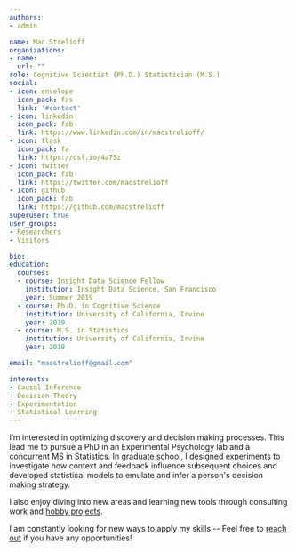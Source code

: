 ```yaml
---
authors:
- admin

name: Mac Strelioff
organizations:
- name: 
  url: ""
role: Cognitive Scientist (Ph.D.) Statistician (M.S.)
social:
- icon: envelope
  icon_pack: fas
  link: '#contact'
- icon: linkedin
  icon_pack: fab
  link: https://www.linkedin.com/in/macstrelioff/
- icon: flask
  icon_pack: fa
  link: https://osf.io/4a75z
- icon: twitter
  icon_pack: fab
  link: https://twitter.com/macstrelioff
- icon: github
  icon_pack: fab
  link: https://github.com/macstrelioff
superuser: true
user_groups:
- Researchers
- Visitors

bio: 
education:
  courses:
  - course: Insight Data Science Fellow
    institution: Insight Data Science, San Francisco
    year: Summer 2019
  - course: Ph.D. in Cognitive Science
    institution: University of California, Irvine
    year: 2019
  - course: M.S. in Statistics
    institution: University of California, Irvine
    year: 2018

email: "macstrelioff@gmail.com"

interests:
- Causal Inference
- Decision Theory
- Experimentation
- Statistical Learning
---
```


<!-- Work goals and interests -->
I’m interested in optimizing discovery and decision making processes. This lead me to pursue a PhD in an Experimental Psychology lab and a concurrent MS in Statistics. In graduate school, I designed experiments to investigate how context and feedback influence subsequent choices and developed statistical models to emulate and infer a person's decision making strategy.

<!-- more interesting passion -->
I also enjoy diving into new areas and learning new tools through consulting work and [hobby projects](https://macstrelioff.github.io/MacStrelioff/data-science/). 
<!-- call to action -->
I am constantly looking for new ways to apply my skills -- Feel free to [reach out](https://www.linkedin.com/in/macstrelioff/) if you have any opportunities!

<!-- Interesting passion -->
<!-- I am personally passionate about breaking down barriers by democratizing education. Along these lines, I maintain a [YouTube channel](https://www.youtube.com/channel/UC8KypaF6w6K0SO6KLvyst8w) that began as recordings of my lessons for students who couldn't attend lectures. 
-->

<!--
Make an interview simulator app!
- Questions and answers
- Draw quetions randomly and time them. 
- Maybe add hints.
- Have behavioral, coding, probability, SQL, experimentation, and product
--


<!--
old LI blurb
Experienced researcher with graduate degrees in cognitive science and statistics, and deep experience with: Bayesian modeling, decision theory, experimentation, machine learning. I'm primarily interested in experimentation and developing machine learning methods to automate real time decision making. 
-->

<!--
- PhD in cognitive science and a masters in statistics
- Researched decision making, 
- Programming an application that would show people two or three options and ask them to pick the one they most preferred, and the program would change attributes of the options (e.g. probabilities and payoffs for gambles, conditioned cues on the screen)
- cues talk about memory and advertising
- So one study we'd show a cue followed by a dollar, then in a second phase ask them to choose between delayed and immediate rewards when the cue was present versus absent -- within participant design. 
- Principles I studied are the same psychological principles that underlie a lot of online decision making, e.g. choosing to click a pin, or deciding which product to buy from the Pinterest interface.

-->


<!-- AIRBNB COVER LETTER
Dear Hiring Team,

Airbnb has helped me broaden my perspective and expand my professional network through numerous experiences. Ironically, many of the experiences Airbnb has afforded me have helped me develop the skills that I hope to bring to the table as a Data Scientist at Airbnb.

In the summer of 2017 I stayed in London to present evidence of anomalies in prediction market prices that were predicted by behavioral economic theory. Through Airbnb, I subsequently stayed in Amsterdam for a workshop on advanced Bayesian statistics followed by a vacation in Venice with a close friend and brilliant collaborator. 

In 2018, Airbnb enabled me to stay in a homely loft with an amazing host in Mexico City during a small collaborative meeting at The National Autonomous University of Mexico. While there, I presented work using Bayesian inference and advanced cognitive models to understand how people and animals adapt their behavior to maximize rewards under complex incentive structures. 

After graduating from UC Irvine in May of 2019 with a Ph.D. in Cognitive Science and a M.S. in Statistics, Airbnb made it easy to find lodging in San Francisco during a data science bootcamp. While in San Francisco, I consulted with a Bay Area startup to help them understand their user demographic and to develop a machine learning model to predict which users on a free-trial would convert to paying customers. Most recently I've been working with another San Francisco startup to develop effective ads. 

Overall I cherish the experiences that were affordable through Airbnb, and I look forward to an opportunity to apply my skills to an organization that facilitates life changing experiences for millions of people.

I look forward to hearing from you if you feel I would be a good addition to the team! 

Best Wishes, 
Mac Strelioff
-->


<!--

Moody's / Margaux call:

- info about Moody's
- provide ratings for countries, banks, ... 
- analytics started in 2007, for packaging and selling data to clients
- clients primarily insurance, banks, real estate
- commercial real estate
- has built AI to see how profitable abranch would be if opened in a location
- AI that reads financial docs and creates balance sheets in seconds
- couple positions that only fill internally
- some DS roles
- skills: more programming heavy. 
- trying to productize ML models that moody's has. 
- can send JD online
- for 
- Moody's not micromanaging, need self starters, problem solvers, freedom to direct career
- product deployed in AWS
- some Python, some Scala

-->

<!--

Pintrest
- Python, data munging, pandas
- SQL care about efficency (e.g. reduce data before joining)
- probability questions; 
- - CTR of x, what's p(5 out of n click through)
- - fundamental probability
- business case; open case study..

-->


<!--
Bandit + CI

propensity score is the probability of being assigned to treatment or control based on covariates, and IV analysis with ITT and ATT can rescale an oberved treatment effect to account for the proportion of people treated.. Can these methods be used to obtain better estimates of an effect in a bandit context? A bandit changes the probability of assignment (so can the policy be used like a propensity score?)
-->

<!--
TODO:

- Instacart Prep
- - Practice product questions: think of opportunities to talk about metrics, causal inference, and hypothesis testing
- - look at video and think of metrics they might have
- - Blurbs about each of my projects, and how they add value to instacart
- - Read instacart blogs, strategies for different possible questions
- - Product and experimentation videos
- - SQL


- Work for HaaS / Peter
- Thompson sampling blog post
- PredictIt trading dashboard
- AWS or other cloud platform for scraping, storing data?

- YT video on CI based on LinkedIn question
- Effectiveness of a job ad that wasn't randomly shown to users 
- - targeted assignment violates the nonconfoundedness accumption of causal inference
- - one method to solve this is propensity score matching
- Roll out a new version of an app 
- - Diff in diff if parallel trends is assumed
- - otherwise something to estimate a counterfactual group - synthetic controls, or Google's causal impact

- YT 'about me' video to post on my LinkedIn summary
- YT 'my projects' video for similar reason

- Blog
- Causal inference blog on the effect of debates on market prices in PI
- - diff in diff doesn't make sense
- - can't use synthetic control because there aren't other groups (could maybe use polls?)
- - Google's CI package (in R). 
- Prepare for Wealthfront
- - Brush up on hypothesis testing / things for technical phone screen
- - Learn about attribution models for Stripe and Wealthfront
- - maybe start here: https://agencyanalytics.com/blog/marketing-attribution-models

- Update website:
- - "Cracking the coding interview" Ch V to update project bios on webpage
- - Change bio as to not pidgeonhole myself? 
- - Change project descriptions to answer common interview questions 'tell me about X project'
- - Change bio page to be product focused
- - Refine DS fundamentals pages
- - Add video presentations of my work, and a video 'about me'

- 1 LI message a day
- - Elena Grewal, Ph.D., Head of Data Science at Airbnb (We're hiring!)

- 1 job application a day

- 1 DS video every 3 days
- - Google question one
- - About me (landing page on my channel)
- - Project descriptions
- - What is probability, really??
- - What is a probability mass function?
- - Behavioral questions (use general titles for these to attract a large audience)
- - How I Get Free Bitcoin With This Simple Python Script (And You Can Too!)

- DS Projects for my GitHub:
- - Intent modeling of AirBnb users, based on Pintrest intent modeling paper, but using an online model that updates the probability that a user is planning to book or not book, and infers where they are planning to book :D
- - - naieve bayes, or knn to get distributions of behavior, and maybe distributions of behavior conditional on previous behaviors (behavior transitions) for each class -- then use these to update probability of belonging to a class. 
- - Instacart, a item utility over time model applied to instacart data!
- - - so, model an increasing preference from a user for an item, based on 
- - - could help improve recommendations or target ads
- - - generatively, related to items being depleated or craved periodically
- - maybe intent modeling for the airbnb dataset?

- Causal Inference:
- - illness treatment, symptom, condition: https://www.kaggle.com/flaredown/flaredown-autoimmune-symptom-tracker/kernels
- - RTB paper collection: https://github.com/wnzhang/rtb-papers

- Programming:
- - Kaggle tutorials (https://www.kaggle.com/learn/overview)
- - Cracking the Coding Interview, put solutions on GitHub, walkthrough on YouTube
- - something on quantopian? Work through their python tutorials?

-->




